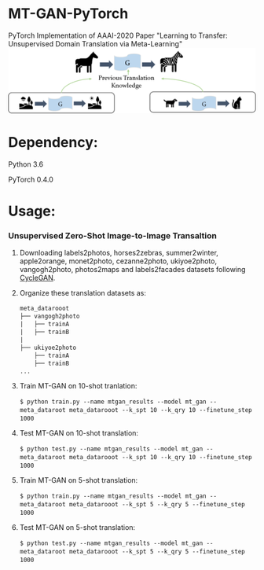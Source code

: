 # MT-GAN-PyTorch
PyTorch Implementation of AAAI-2020 Paper "Learning to Transfer: Unsupervised Domain Translation via Meta-Learning" 
<img src="examples/illustration.png" />
# Dependency:
Python 3.6

PyTorch 0.4.0
# Usage:
### Unsupervised Zero-Shot Image-to-Image Transaltion
1. Downloading labels2photos, horses2zebras, summer2winter, apple2orange, monet2photo, cezanne2photo, ukiyoe2photo, vangogh2photo, photos2maps and labels2facades datasets following [CycleGAN](https://github.com/junyanz/pytorch-CycleGAN-and-pix2pix).

2. Organize these translation datasets as:

       meta_datarooot
       ├── vangogh2photo
       |   ├── trainA
       |   ├── trainB
       |   
       ├── ukiyoe2photo
           ├── trainA
           ├── trainB
       ...
    
3. Train MT-GAN on 10-shot tranlation:

   `$ python train.py --name mtgan_results --model mt_gan --meta_dataroot meta_datarooot --k_spt 10 --k_qry 10 --finetune_step 1000`
   
4. Test MT-GAN on 10-shot translation:
  
   `$ python test.py --name mtgan_results --model mt_gan --meta_dataroot meta_datarooot --k_spt 10 --k_qry 10 --finetune_step 1000`
   
5. Train MT-GAN on 5-shot translation:

   `$ python train.py --name mtgan_results --model mt_gan --meta_dataroot meta_datarooot --k_spt 5 --k_qry 5 --finetune_step 1000`
   
6. Test MT-GAN on 5-shot translation:
  
   `$ python test.py --name mtgan_results --model mt_gan --meta_dataroot meta_datarooot --k_spt 5 --k_qry 5 --finetune_step 1000`

